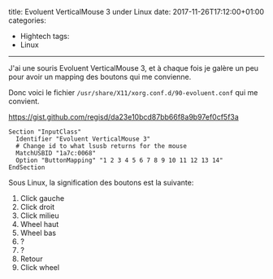 title: Evoluent VerticalMouse 3 under Linux
date: 2017-11-26T17:12:00+01:00
categories:
  - Hightech
tags:
  - Linux
---
J'ai une souris Evoluent VerticalMouse 3, et à chaque fois je galère un peu pour avoir un mapping des boutons qui me convienne.

Donc voici le fichier `/usr/share/X11/xorg.conf.d/90-evoluent.conf` qui me convient.

https://gist.github.com/regisd/da23e10bcd87bb66f8a9b97ef0cf5f3a

```
Section "InputClass"
  Identifier "Evoluent VerticalMouse 3"
  # Change id to what lsusb returns for the mouse
  MatchUSBID "1a7c:0068"
  Option "ButtonMapping" "1 2 3 4 5 6 7 8 9 10 11 12 13 14"
EndSection
```

Sous Linux, la signification des boutons est la suivante:
1. Click gauche
2. Click droit
3. Click milieu
4. Wheel haut
5. Wheel bas
6. ?
7. ?
8. Retour
9. Click wheel
